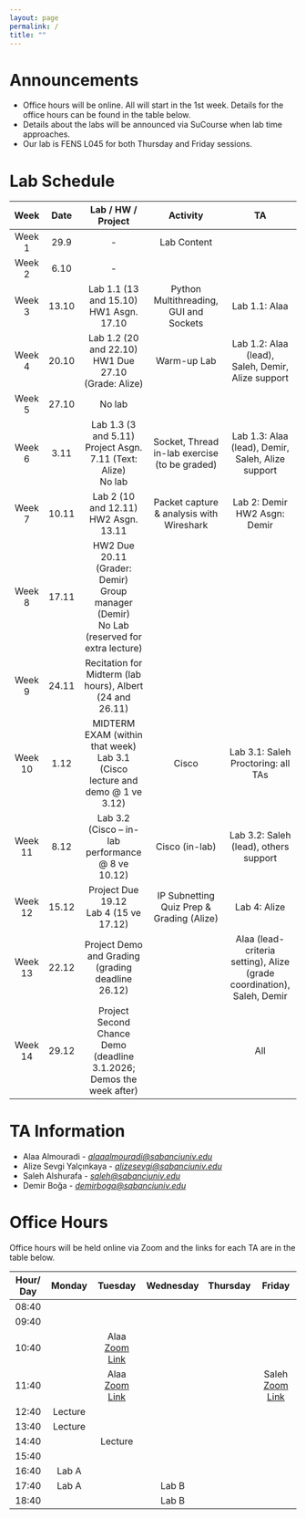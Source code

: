 ```yaml
---
layout: page
permalink: /
title: ""
---
```


# Announcements
- Office hours will be online. All will start in the 1st week. Details for the office hours can be found in the table below.
- Details about the labs will be announced via SuCourse when lab time approaches.
- Our lab is FENS L045 for both Thursday and Friday sessions.


# Lab Schedule
|   Week   |   Date   |                    Lab / HW / Project                   |                      Activity                      |                     TA                     |
|:--------:|:--------:|:--------------------------------------------------------:|:-------------------------------------------------:|:------------------------------------------:|
| Week 1   | 29.9     | -                                                        | Lab Content                                       |                                            |
| Week 2   | 6.10     | -                                                        |                                                   |                                            |
| Week 3   | 13.10    | Lab 1.1 (13 and 15.10) <br/> HW1 Asgn. 17.10             | Python Multithreading, GUI and Sockets             | Lab 1.1: Alaa                              |
| Week 4   | 20.10    | Lab 1.2 (20 and 22.10) <br/> HW1 Due 27.10 (Grade: Alize)| Warm-up Lab                                       | Lab 1.2: Alaa (lead),<br/> Saleh, Demir, Alize support |
| Week 5   | 27.10    | No lab                                                   |                                                   |                                            |
| Week 6   | 3.11     | Lab 1.3 (3 and 5.11) <br/> Project Asgn. 7.11 (Text: Alize) <br/> No lab | Socket, Thread in-lab exercise (to be graded)     | Lab 1.3: Alaa (lead), Demir, Saleh, Alize support |
| Week 7   | 10.11    | Lab 2 (10 and 12.11) <br/> HW2 Asgn. 13.11               | Packet capture & analysis with Wireshark           | Lab 2: Demir <br/> HW2 Asgn: Demir         |
| Week 8   | 17.11    | HW2 Due 20.11 (Grader: Demir) <br/> Group manager (Demir) <br/> No Lab (reserved for extra lecture) |                                                   |                                            |
| Week 9   | 24.11    | Recitation for Midterm (lab hours), Albert (24 and 26.11)|                                                   |                                            |
| Week 10  | 1.12     | MIDTERM EXAM (within that week) <br/> Lab 3.1 (Cisco lecture and demo @ 1 ve 3.12) | Cisco                                            | Lab 3.1: Saleh <br/> Proctoring: all TAs   |
| Week 11  | 8.12     | Lab 3.2 (Cisco – in-lab performance @ 8 ve 10.12)        | Cisco (in-lab)                                    | Lab 3.2: Saleh (lead), others support      |
| Week 12  | 15.12    | Project Due 19.12 <br/> Lab 4 (15 ve 17.12)              | IP Subnetting <br/> Quiz Prep & Grading (Alize)   | Lab 4: Alize                               |
| Week 13  | 22.12    | Project Demo and Grading (grading deadline 26.12)                | | Alaa (lead-criteria setting), Alize (grade coordination), Saleh, Demir           |
| Week 14  | 29.12    | Project Second Chance Demo (deadline 3.1.2026; Demos the week after)           |                               |All                                        |



# TA Information

- Alaa Almouradi - *alaaalmouradi@sabanciuniv.edu*  
- Alize Sevgi Yalçınkaya - *alizesevgi@sabanciuniv.edu*
- Saleh Alshurafa  - *saleh@sabanciuniv.edu*
- Demir Boğa - *demirboga@sabanciuniv.edu*

# Office Hours

Office hours will be held online via Zoom and the links for each TA are in the table below. 

| Hour/ Day |                                            **Monday**                                             |                         **Tuesday**                          |                        **Wednesday**                         | **Thursday** | **Friday** |
|:---------:|:-------------------------------------------------------------------------------------------------:|:------------------------------------------------------------:|:------------------------------------------------------------:|:------------:|:----------:|
|   08:40   |          |            |                                                              |              |          |
|   09:40   |          |            |                                                              |              |            |
|   10:40   |          |  Alaa [Zoom Link](https://sabanciuniv.zoom.us/j/3486886770?omn=94957925581)           |                                                              |              |            |
|   11:40   |          | Alaa [Zoom Link](https://sabanciuniv.zoom.us/j/3486886770?omn=94957925581)            |                                               |              | Saleh [Zoom Link](https://sabanciuniv.zoom.us/j/99335439180)           |
|   12:40   |    Lecture      |            |                                                       |              |            |
|   13:40   |    Lecture      |            |  |              |    |
|   14:40   |          |  Lecture          |   |             |  |
|   15:40   |          |            |      |             |            |
|   16:40   |   Lab A      |            |      |            |            |
|   17:40   |   Lab A       |            |  Lab B     |             |            |
|   18:40   |          |            |   Lab B    |              |            |
